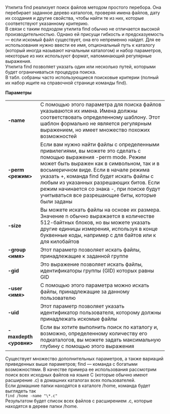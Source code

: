 Утилита find реализует поиск файлов методом простого перебора. Она перебира­ет заданное дерево каталогов, проверяя имена файлов, дату их создания и другие свойства, чтобы найти те из них, которые соответствуют указанному критерию.  
В связи с таким подходом утилита find обычно не отличается высокой производительностью. Однако ей присущи гибкость и предсказуемость — если искомый файл существует, она его непременно найдет. Для ее ис­пользования нужно ввести ее имя, опциональный путь к каталогу (который иногда называют начальным ката­логом) и набор параметров, некоторые из них используют формат, напоминающий регулярные выражения.  
Утилита find позволяет указать один или несколько путей, которыми будет ограничиваться процедура поиска.  
В табл. собраны часто использующиеся поиско­вые критерии (полный их набор ищите на справочной странице команды find).


**Параметры**




|  |  |
| --- | --- |
| **-name <name>** | С помощью этого параметра для поиска файлов указываются их имена. Имена должны соответствовать определенному шаблону. Этот шаблон формально не является регулярным выражением, но имеет множество похожих возможностей |
| **-perm <ре­жим>** | Если вам нужно найти файлы с определенными привилегиями, вы мо­жете это сделать с помощью выражения -perm mode. Режим может быть выражен как в символьном, так и в восьмеричном виде. Если в начале ре­жима указать +, команда find будет искать файлы с любым из указанных разрешающих битов. Если режим начинается со знака -, при поиске будут учитываться все разрешающие биты, которые были заданы |
| **-size <n>** | Вы можете искать файлы на основе их размера. Значение n обычно вы­ражается в количестве 512-байтных блоков, но вы можете указать другие единицы измерения, используя в конце буквенные коды, например с для байтов или к для килобайтов |
| **-group <имя>** | Этот параметр позволяет искать файлы, принадлежащие к заданной группе |
| **-gid <GID>** | Это выражение позволяет искать файлы, идентификаторы группы (GID) которых равны GID |
| **-user <имя>** | С помощью этого параметра можно искать файлы, принадлежащие за­ данному пользователю |
| **-uid <UID>** | Этот параметр позволяет указать идентификатор пользователя, которому должны принадлежать искомые файлы |
| **-maxdepth <уровни>** | Если вы хотите выполнить поиск по каталогу и, возможно, определен­ному количеству его подкаталогов, вы можете задать максимальную глубину с помощью этого выражения |


Существует множество дополнительных параметров, а также вариаций при­веденных выше параметров; find — команда с богатыми возможностями. В качестве примера ее использования рассмотрим поиск всех исходных файлов на языке С (которые обычно имеют расширение .с) в домашних каталогах всех пользователей.  
Если домашние папки находятся в каталоге /home, команда будет выглядеть так  
`find /home -name "\*.с"`  
Результатом будет список всех файлов с расшире­нием .с, которые находятся в дереве папки /home.

